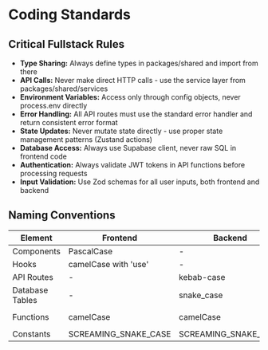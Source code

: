 # Coding Standards

## Critical Fullstack Rules

- **Type Sharing:** Always define types in packages/shared and import from there
- **API Calls:** Never make direct HTTP calls - use the service layer from packages/shared/services
- **Environment Variables:** Access only through config objects, never process.env directly
- **Error Handling:** All API routes must use the standard error handler and return consistent error format
- **State Updates:** Never mutate state directly - use proper state management patterns (Zustand actions)
- **Database Access:** Always use Supabase client, never raw SQL in frontend code
- **Authentication:** Always validate JWT tokens in API functions before processing requests
- **Input Validation:** Use Zod schemas for all user inputs, both frontend and backend

## Naming Conventions

| Element | Frontend | Backend | Example |
|---------|----------|---------|---------|
| Components | PascalCase | - | `TaskInput.tsx` |
| Hooks | camelCase with 'use' | - | `useAuth.ts` |
| API Routes | - | kebab-case | `/api/tasks/create.ts` |
| Database Tables | - | snake_case | `task_templates` |
| Functions | camelCase | camelCase | `createTask`, `parseInput` |
| Constants | SCREAMING_SNAKE_CASE | SCREAMING_SNAKE_CASE | `MAX_TASK_DEPTH` |
